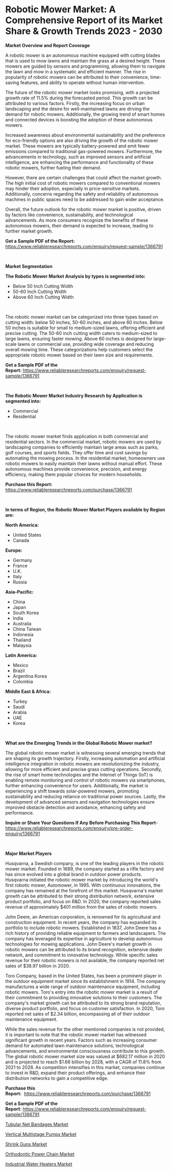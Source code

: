 <p><h1>Robotic Mower Market: A Comprehensive Report of its Market Share & Growth Trends 2023 - 2030</h1></p><p><strong>Market Overview and Report Coverage</strong></p>
<p><p>A robotic mower is an autonomous machine equipped with cutting blades that is used to mow lawns and maintain the grass at a desired height. These mowers are guided by sensors and programming, allowing them to navigate the lawn and mow in a systematic and efficient manner. The rise in popularity of robotic mowers can be attributed to their convenience, time-saving features, and ability to operate without human intervention.</p><p>The future of the robotic mower market looks promising, with a projected growth rate of 11.5% during the forecasted period. This growth can be attributed to various factors. Firstly, the increasing focus on urban landscaping and the desire for well-maintained lawns are driving the demand for robotic mowers. Additionally, the growing trend of smart homes and connected devices is boosting the adoption of these autonomous mowers.</p><p>Increased awareness about environmental sustainability and the preference for eco-friendly options are also driving the growth of the robotic mower market. These mowers are typically battery-powered and emit fewer emissions compared to traditional gas-powered mowers. Furthermore, the advancements in technology, such as improved sensors and artificial intelligence, are enhancing the performance and functionality of these robotic mowers, further fueling their demand.</p><p>However, there are certain challenges that could affect the market growth. The high initial cost of robotic mowers compared to conventional mowers may hinder their adoption, especially in price-sensitive markets. Additionally, concerns regarding the safety and reliability of autonomous machines in public spaces need to be addressed to gain wider acceptance.</p><p>Overall, the future outlook for the robotic mower market is positive, driven by factors like convenience, sustainability, and technological advancements. As more consumers recognize the benefits of these autonomous mowers, their demand is expected to increase, leading to further market growth.</p></p>
<p><strong>Get a Sample PDF of the Report:</strong> <a href="https://www.reliableresearchreports.com/enquiry/request-sample/1366791">https://www.reliableresearchreports.com/enquiry/request-sample/1366791</a></p>
<p>&nbsp;</p>
<p><strong>Market Segmentation</strong></p>
<p><strong>The Robotic Mower Market Analysis by types is segmented into:</strong></p>
<p><ul><li>Below 50 Inch Cutting Width</li><li>50-60 Inch Cutting Width</li><li>Above 60 Inch Cutting Width</li></ul></p>
<p>&nbsp;</p>
<p><p>The robotic mower market can be categorized into three types based on cutting width: below 50 inches, 50-60 inches, and above 60 inches. Below 50 inches is suitable for small to medium-sized lawns, offering efficient and precise cutting. The 50-60 inch cutting width caters to medium-sized to large lawns, ensuring faster mowing. Above 60 inches is designed for large-scale lawns or commercial use, providing wide coverage and reducing overall mowing time. These categorizations help customers select the appropriate robotic mower based on their lawn size and requirements.</p></p>
<p><strong>Get a Sample PDF of the Report:</strong>&nbsp;<a href="https://www.reliableresearchreports.com/enquiry/request-sample/1366791">https://www.reliableresearchreports.com/enquiry/request-sample/1366791</a></p>
<p>&nbsp;</p>
<p><strong>The Robotic Mower Market Industry Research by Application is segmented into:</strong></p>
<p><ul><li>Commercial</li><li>Residential</li></ul></p>
<p>&nbsp;</p>
<p><p>The robotic mower market finds application in both commercial and residential sectors. In the commercial market, robotic mowers are used by landscaping companies to efficiently maintain large areas such as parks, golf courses, and sports fields. They offer time and cost savings by automating the mowing process. In the residential market, homeowners use robotic mowers to easily maintain their lawns without manual effort. These autonomous machines provide convenience, precision, and energy efficiency, making them popular choices for modern households.</p></p>
<p><strong>Purchase this Report:</strong>&nbsp; <a href="https://www.reliableresearchreports.com/purchase/1366791">https://www.reliableresearchreports.com/purchase/1366791</a></p>
<p>&nbsp;</p>
<p><strong>In terms of Region, the Robotic Mower Market Players available by Region are:</strong></p>
<p>
    <p> <strong> North America: </strong>
        <ul>
            <li>United States</li>
            <li>Canada</li>
        </ul>
        </p> 
    <p> <strong> Europe: </strong>
        <ul>
            <li>Germany</li>
            <li>France</li>
            <li>U.K.</li>
            <li>Italy</li>
            <li>Russia</li>
        </ul>
        </p> 
    <p> <strong> Asia-Pacific: </strong>
        <ul>
            <li>China</li>
            <li>Japan</li>
            <li>South Korea</li>
            <li>India</li>
            <li>Australia</li>
            <li>China Taiwan</li>
            <li>Indonesia</li>
            <li>Thailand</li>
            <li>Malaysia</li>
        </ul>
        </p> 
    <p> <strong> Latin America: </strong>
        <ul>
            <li>Mexico</li>
            <li>Brazil</li>
            <li>Argentina Korea</li>
            <li>Colombia</li>
        </ul>
        </p> 
    <p> <strong> Middle East & Africa: </strong>
        <ul>
            <li>Turkey</li>
            <li>Saudi</li>
            <li>Arabia</li>
            <li>UAE</li>
            <li>Korea</li>
        </ul>
    </p>
    </p>
<p>&nbsp;</p>
<p><strong>What are the Emerging Trends in the Global Robotic Mower market?</strong></p>
<p><p>The global robotic mower market is witnessing several emerging trends that are shaping its growth trajectory. Firstly, increasing automation and artificial intelligence integration in robotic mowers are revolutionizing the industry, allowing for more efficient and precise grass cutting operations. Secondly, the rise of smart home technologies and the Internet of Things (IoT) is enabling remote monitoring and control of robotic mowers via smartphones, further enhancing convenience for users. Additionally, the market is experiencing a shift towards solar-powered mowers, promoting sustainability and reducing reliance on traditional power sources. Lastly, the development of advanced sensors and navigation technologies ensure improved obstacle detection and avoidance, enhancing safety and performance.</p></p>
<p><strong>Inquire or Share Your Questions If Any Before Purchasing This Report</strong>- <a href="https://www.reliableresearchreports.com/enquiry/pre-order-enquiry/1366791">https://www.reliableresearchreports.com/enquiry/pre-order-enquiry/1366791</a></p>
<p>&nbsp;</p>
<p><strong>Major Market Players</strong></p>
<p><p>Husqvarna, a Swedish company, is one of the leading players in the robotic mower market. Founded in 1689, the company started as a rifle factory and has since evolved into a global brand in outdoor power products. Husqvarna initiated the robotic mower market by introducing the world's first robotic mower, Automower, in 1995. With continuous innovations, the company has remained at the forefront of this market. Husqvarna's market growth can be attributed to their strong distribution network, extensive product portfolio, and focus on R&D. In 2020, the company reported sales revenue of approximately $401 million from the sales of robotic mowers.</p><p>John Deere, an American corporation, is renowned for its agricultural and construction equipment. In recent years, the company has expanded its portfolio to include robotic mowers. Established in 1837, John Deere has a rich history of providing reliable equipment to farmers and landscapers. The company has leveraged its expertise in agriculture to develop autonomous technologies for mowing applications. John Deere's market growth in robotic mowers can be attributed to its brand recognition, extensive dealer network, and commitment to innovative technology. While specific sales revenue for their robotic mowers is not available, the company reported net sales of $38.97 billion in 2020.</p><p>Toro Company, based in the United States, has been a prominent player in the outdoor equipment market since its establishment in 1914. The company manufactures a wide range of outdoor maintenance equipment, including robotic mowers. Toro's entry into the robotic mower market is a result of their commitment to providing innovative solutions to their customers. The company's market growth can be attributed to its strong brand reputation, diverse product portfolio, and focus on customer satisfaction. In 2020, Toro reported net sales of $2.34 billion, encompassing all of their outdoor maintenance equipment.</p><p>While the sales revenue for the other mentioned companies is not provided, it is important to note that the robotic mower market has witnessed significant growth in recent years. Factors such as increasing consumer demand for automated lawn maintenance solutions, technological advancements, and environmental consciousness contribute to this growth. The global robotic mower market size was valued at $682.17 million in 2020 and is projected to reach $1.66 billion by 2028, with a CAGR of 11.8% from 2021 to 2028. As competition intensifies in this market, companies continue to invest in R&D, expand their product offerings, and enhance their distribution networks to gain a competitive edge.</p></p>
<p><strong>Purchase this Report:</strong>&nbsp;&nbsp;<a href="https://www.reliableresearchreports.com/purchase/1366791">https://www.reliableresearchreports.com/purchase/1366791</a></p>
<p></p>
<p><strong>Get a Sample PDF of the Report:</strong>&nbsp;<a href="https://www.reliableresearchreports.com/enquiry/request-sample/1366791">https://www.reliableresearchreports.com/enquiry/request-sample/1366791</a></p>
<p><p><a href="https://medium.com/@dexterhayes2023/tubular-net-bandages-market-size-cagr-trends-2024-2030-19bc63e375eb">Tubular Net Bandages Market</a></p><p><a href="https://github.com/castoriffic/Market-Research-Report-List-1/blob/main/vertical-multistage-pumps-market.md">Vertical Multistage Pumps Market</a></p><p><a href="https://www.linkedin.com/pulse/shrink-guns-market-research-report-provides-thorough-industry-fqqte/">Shrink Guns Market</a></p><p><a href="https://medium.com/@myrticecole/orthodontic-power-chain-market-size-cagr-trends-2024-2030-4ab21cea1615">Orthodontic Power Chain Market</a></p><p><a href="https://github.com/ashepherd82/Market-Research-Report-List-1/blob/main/industrial-water-heaters-market.md">Industrial Water Heaters Market</a></p></p>